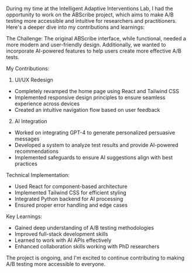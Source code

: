 During my time at the Intelligent Adaptive Interventions Lab, I had the opportunity to work on the ABScribe project, which aims to make A/B testing more accessible and intuitive for researchers and practitioners. Here's a deeper dive into my contributions and learnings:

The Challenge:
The original ABScribe interface, while functional, needed a more modern and user-friendly design. Additionally, we wanted to incorporate AI-powered features to help users create more effective A/B tests.

My Contributions:

1. UI/UX Redesign
- Completely revamped the home page using React and Tailwind CSS
- Implemented responsive design principles to ensure seamless experience across devices
- Created an intuitive navigation flow based on user feedback

2. AI Integration
- Worked on integrating GPT-4 to generate personalized persuasive messages
- Developed a system to analyze test results and provide AI-powered recommendations
- Implemented safeguards to ensure AI suggestions align with best practices

Technical Implementation:
- Used React for component-based architecture
- Implemented Tailwind CSS for efficient styling
- Integrated Python backend for AI processing
- Ensured proper error handling and edge cases

Key Learnings:
- Gained deep understanding of A/B testing methodologies
- Improved full-stack development skills
- Learned to work with AI APIs effectively
- Enhanced collaboration skills working with PhD researchers

The project is ongoing, and I'm excited to continue contributing to making A/B testing more accessible to everyone. 